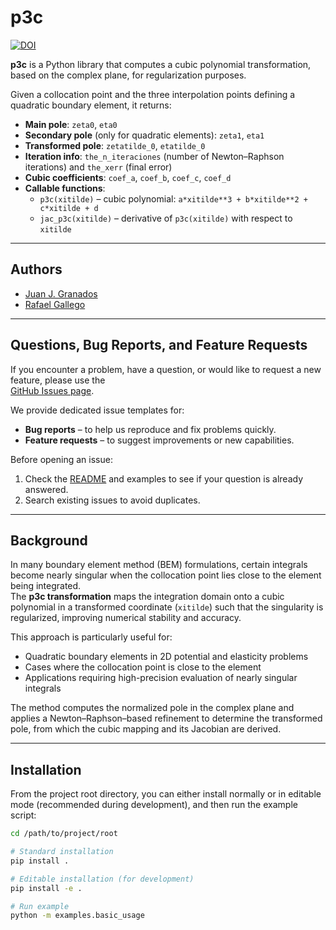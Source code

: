 # p3c

[![DOI](https://zenodo.org/badge/DOI/10.5281/zenodo.16836495.svg)](https://doi.org/10.5281/zenodo.16836495)

**p3c** is a Python library that computes a cubic polynomial transformation, based on the complex plane, for regularization purposes.  

Given a collocation point and the three interpolation points defining a quadratic boundary element, it returns:

- **Main pole**: `zeta0`, `eta0`  
- **Secondary pole** (only for quadratic elements): `zeta1`, `eta1`  
- **Transformed pole**: `zetatilde_0`, `etatilde_0`  
- **Iteration info**: `the_n_iteraciones` (number of Newton–Raphson iterations) and `the_xerr` (final error)  
- **Cubic coefficients**: `coef_a`, `coef_b`, `coef_c`, `coef_d`  
- **Callable functions**:
  - `p3c(xitilde)` – cubic polynomial: `a*xitilde**3 + b*xitilde**2 + c*xitilde + d`
  - `jac_p3c(xitilde)` – derivative of `p3c(xitilde)` with respect to `xitilde`

---

## Authors

- [Juan J. Granados](https://orcid.org/0000-0002-0707-2897)  
- [Rafael Gallego](https://orcid.org/0000-0002-7260-0940)  

---

## Questions, Bug Reports, and Feature Requests

If you encounter a problem, have a question, or would like to request a new feature, please use the  
[GitHub Issues page](https://github.com/juan-j-granados/p3c/issues).

We provide dedicated issue templates for:
- **Bug reports** – to help us reproduce and fix problems quickly.
- **Feature requests** – to suggest improvements or new capabilities.

Before opening an issue:
1. Check the [README](https://github.com/juan-j-granados/p3c#readme) and examples to see if your question is already answered.
2. Search existing issues to avoid duplicates.

---

## Background

In many boundary element method (BEM) formulations, certain integrals become nearly singular when the collocation point lies close to the element being integrated.  
The **p3c transformation** maps the integration domain onto a cubic polynomial in a transformed coordinate (`xitilde`) such that the singularity is regularized, improving numerical stability and accuracy.

This approach is particularly useful for:
- Quadratic boundary elements in 2D potential and elasticity problems
- Cases where the collocation point is close to the element
- Applications requiring high-precision evaluation of nearly singular integrals

The method computes the normalized pole in the complex plane and applies a Newton–Raphson–based refinement to determine the transformed pole, from which the cubic mapping and its Jacobian are derived.

---

## Installation

From the project root directory, you can either install normally or in editable mode (recommended during development), and then run the example script:

```bash
cd /path/to/project/root

# Standard installation
pip install .

# Editable installation (for development)
pip install -e .

# Run example
python -m examples.basic_usage

